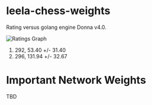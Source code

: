 # leela-chess-weights

Rating versus golang engine Donna v4.0.

![Ratings Graph](https://raw.githubusercontent.com/dkappe/leela-chess-weights/master/chart.png)

1. 292, 53.40 +/- 31.40
2. 296, 131.94 +/- 32.67

# Important Network Weights

TBD
